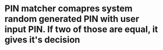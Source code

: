 # PIN matcher comapres system random generated PIN with user input PIN. If two of those are equal, it gives it's decision
